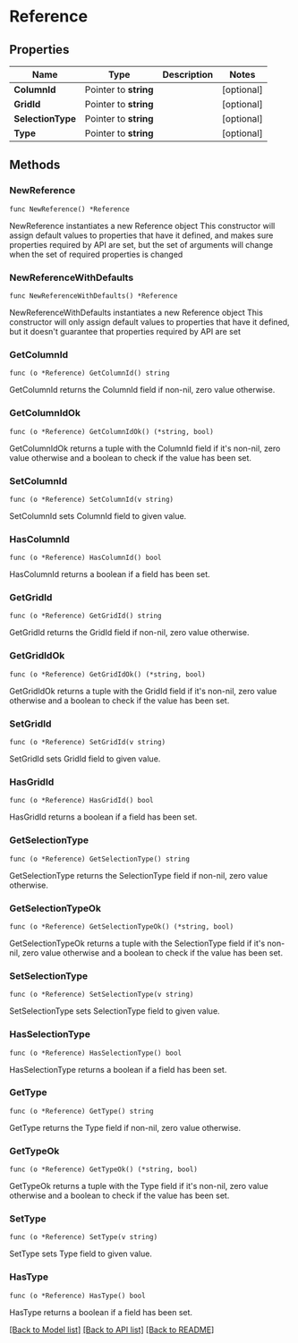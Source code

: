 # Reference

## Properties

Name | Type | Description | Notes
------------ | ------------- | ------------- | -------------
**ColumnId** | Pointer to **string** |  | [optional] 
**GridId** | Pointer to **string** |  | [optional] 
**SelectionType** | Pointer to **string** |  | [optional] 
**Type** | Pointer to **string** |  | [optional] 

## Methods

### NewReference

`func NewReference() *Reference`

NewReference instantiates a new Reference object
This constructor will assign default values to properties that have it defined,
and makes sure properties required by API are set, but the set of arguments
will change when the set of required properties is changed

### NewReferenceWithDefaults

`func NewReferenceWithDefaults() *Reference`

NewReferenceWithDefaults instantiates a new Reference object
This constructor will only assign default values to properties that have it defined,
but it doesn't guarantee that properties required by API are set

### GetColumnId

`func (o *Reference) GetColumnId() string`

GetColumnId returns the ColumnId field if non-nil, zero value otherwise.

### GetColumnIdOk

`func (o *Reference) GetColumnIdOk() (*string, bool)`

GetColumnIdOk returns a tuple with the ColumnId field if it's non-nil, zero value otherwise
and a boolean to check if the value has been set.

### SetColumnId

`func (o *Reference) SetColumnId(v string)`

SetColumnId sets ColumnId field to given value.

### HasColumnId

`func (o *Reference) HasColumnId() bool`

HasColumnId returns a boolean if a field has been set.

### GetGridId

`func (o *Reference) GetGridId() string`

GetGridId returns the GridId field if non-nil, zero value otherwise.

### GetGridIdOk

`func (o *Reference) GetGridIdOk() (*string, bool)`

GetGridIdOk returns a tuple with the GridId field if it's non-nil, zero value otherwise
and a boolean to check if the value has been set.

### SetGridId

`func (o *Reference) SetGridId(v string)`

SetGridId sets GridId field to given value.

### HasGridId

`func (o *Reference) HasGridId() bool`

HasGridId returns a boolean if a field has been set.

### GetSelectionType

`func (o *Reference) GetSelectionType() string`

GetSelectionType returns the SelectionType field if non-nil, zero value otherwise.

### GetSelectionTypeOk

`func (o *Reference) GetSelectionTypeOk() (*string, bool)`

GetSelectionTypeOk returns a tuple with the SelectionType field if it's non-nil, zero value otherwise
and a boolean to check if the value has been set.

### SetSelectionType

`func (o *Reference) SetSelectionType(v string)`

SetSelectionType sets SelectionType field to given value.

### HasSelectionType

`func (o *Reference) HasSelectionType() bool`

HasSelectionType returns a boolean if a field has been set.

### GetType

`func (o *Reference) GetType() string`

GetType returns the Type field if non-nil, zero value otherwise.

### GetTypeOk

`func (o *Reference) GetTypeOk() (*string, bool)`

GetTypeOk returns a tuple with the Type field if it's non-nil, zero value otherwise
and a boolean to check if the value has been set.

### SetType

`func (o *Reference) SetType(v string)`

SetType sets Type field to given value.

### HasType

`func (o *Reference) HasType() bool`

HasType returns a boolean if a field has been set.


[[Back to Model list]](../README.md#documentation-for-models) [[Back to API list]](../README.md#documentation-for-api-endpoints) [[Back to README]](../README.md)


